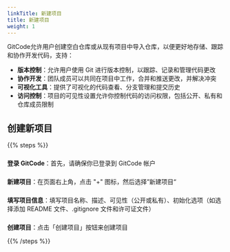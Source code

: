 ```yaml
---
linkTitle: 新建项目
title: 新建项目
weight: 1
---
```


GitCode允许用户创建空白仓库或从现有项目中导入仓库，以便更好地存储、跟踪和协作开发代码，支持：

- **版本控制**：允许用户使用 Git 进行版本控制，以跟踪、记录和管理代码更改
- **协作开发**：团队成员可以共同在项目中工作，合并和推送更改，并解决冲突
- **可视化工具**：提供了可视化的代码查看、分支管理和提交历史
- **访问控制**：项目的可见性设置允许你控制代码的访问权限，包括公开、私有和仓库成员限制

## 创建新项目

{{% steps %}}

###
**登录 GitCode**：首先，请确保你已登录到 GitCode 帐户

###
**新建项目**：在页面右上角，点击 "+" 图标，然后选择”新建项目“

###
**填写项目信息**：填写项目名称、描述、可见性（公开或私有）、初始化选项（如选择添加 README 文件、.gitignore 文件和许可证文件）

###
**创建项目**：点击「创建项目」按钮来创建项目

{{% /steps %}}